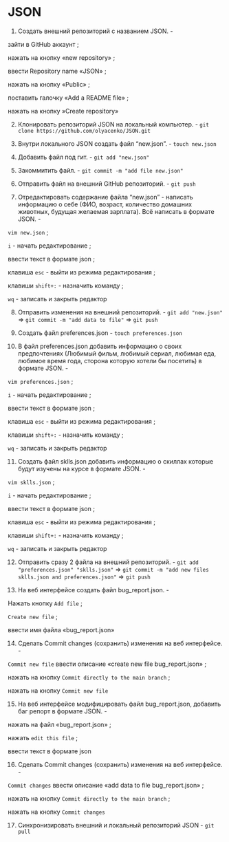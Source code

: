 # JSON
 1. Создать внешний репозиторий c названием JSON. - 
 
 зайти в GitHub аккаунт ; 
 
 нажать на кнопку «new repository» ;
 
 ввести Repository name «JSON» ; 
 
 нажать на кнопку «Public» ; 
 
 поставить галочку «Add a README file» ; 
 
 нажать на кнопку »Create repository»

 2. Клонировать репозиторий JSON на локальный компьютер. - `git clone https://github.com/olyacenko/JSON.git`

 3. Внутри локального JSON создать файл “new.json”. - `touch new.json`

 4. Добавить файл под гит. - `git add "new.json"`

 5. Закоммитить файл. - `git commit -m "add file new.json"`

 6. Отправить файл на внешний GitHub репозиторий. - `git push`

 7. Отредактировать содержание файла “new.json” - написать информацию о себе (ФИО, возраст, количество домашних животных, будущая желаемая зарплата). Всё написать в формате JSON. - 
 
 `vim new.json` ; 
 
 `i` - начать редактирование ; 
 
 ввести текст в формате json ; 
 
 клавишa `esc` - выйти из режима редактирования ; 
 
 клавиши `shift+:` - назначить команду ; 
 
 `wq` - записать и закрыть редактор

 8. Отправить изменения на внешний репозиторий. - `git add "new.json"` => `git commit -m "add data to file"` => `git push`

 9. Создать файл preferences.json - `touch preferences.json`

 10. В файл preferences.json добавить информацию о своих предпочтениях (Любимый фильм, любимый сериал, любимая еда, любимое время года, сторона которую хотели бы посетить) в формате JSON. - 
 
`vim preferences.json` ; 

`i` - начать редактирование ;

ввести текст в формате json ; 

клавишa `esc` - выйти из режима редактирования ; 

клавиши `shift+:` - назначить команду ; 

`wq` - записать и закрыть редактор

 11. Создать файл sklls.json добавить информацию о скиллах которые будут изучены на курсе в формате JSON. - 
 
 `vim sklls.json` ; 
 
 `i` - начать редактирование ; 
 
 ввести текст в формате json ; 
 
 клавишa `esc` - выйти из режима редактирования ; 
 
 клавиши `shift+:` - назначить команду ; 
 
 `wq` - записать и закрыть редактор

 12. Отправить сразу 2 файла на внешний репозиторий. - `git add "preferences.json" "sklls.json"` => `git commit -m "add new files sklls.json and preferences.json"` => `git push` 

 13. На веб интерфейсе создать файл bug_report.json. - 
 
 Нажать кнопку `Add file` ; 
 
 `Create new file` ; 
 
 ввести имя файла «bug_report.json» 

 14. Сделать Commit changes (сохранить) изменения на веб интерфейсе. - 
 
 `Commit new file` ввести описание «create new file bug_report.json» ;
 
 нажать на кнопку `Commit directly to the main branch` ; 
 
 нажать на кнопку `Commit new file`

 15. На веб интерфейсе модифицировать файл bug_report.json, добавить баг репорт в формате JSON. - 
 
 нажать на файл «bug_report.json» ;  
 
 нажать `edit this file` ;
 
 ввести текст в формате json 

 16. Сделать Commit changes (сохранить) изменения на веб интерфейсе. -  
 
 `Commit changes` ввести описание «add data to file bug_report.json» ; 
 
 нажать на кнопку `Commit directly to the main branch` ; 
 
 нажать на кнопку `Commit changes`

 17. Синхронизировать внешний и локальный репозиторий JSON - `git pull`
